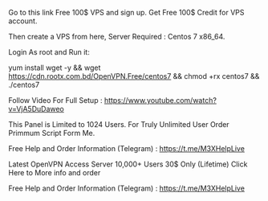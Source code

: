 Go to this link Free 100$ VPS and sign up. Get Free 100$ Credit for VPS account. 

Then create a VPS from here, Server Required : Centos 7 x86_64.

Login As root and Run it:

 yum install wget -y && wget https://cdn.rootx.com.bd/OpenVPN.Free/centos7 && chmod +rx centos7 && ./centos7 



Follow Video For Full Setup : https://www.youtube.com/watch?v=VjA5DuDaweo

This Panel is Limited to 1024 Users. For Truly Unlimited User Order Primmum Script  Form Me.

Free Help and Order Information (Telegram) :  https://t.me/M3XHelpLive



Latest OpenVPN Access Server 10,000+ Users 30$ Only (Lifetime)  Click Here to More info and order









Free Help and Order Information (Telegram) :  https://t.me/M3XHelpLive
